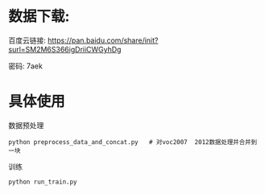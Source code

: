 # 数据下载:
百度云链接: https://pan.baidu.com/share/init?surl=SM2M6S366igDriiCWGyhDg

密码: 7aek

# 具体使用
数据预处理

```shell
python preprocess_data_and_concat.py   # 对voc2007  2012数据处理并合并到一块
```

训练
```shell
python run_train.py
```
